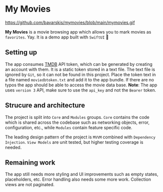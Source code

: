 # My Movies

https://github.com/bavarskis/mymovies/blob/main/mymovies.gif

**My Movies** is a movie browsing app which allows you to mark movies as `favorites`. Yay.
It is a demo app built with `SwiftUI` :rocket: 


## Setting up

The app consumes [TMDB](https://www.themoviedb.org) API token, which can be generated by creating an account with them. It is a static token stored in a text file. The text file is ignored by `Git`, so it can not be found in this project. Place the token text in a file named `moviedbtoken.txt` and add it to the app bundle. If there are no typos the app should be able to access the movie data base. **Note**: The app uses `version 3` API, make sure to use the `api_key` and not the `Bearer` token.

## Strucure and architecture

The project is split into `Core` and `Modules` groups. `Core` contains the code which is shared across the codebase such as networking objects, error, configuration, etc., while `Modules` contain feature specific code. 

The leading design pattern of the project is `MVVM` combined with `Dependency Injection`. `View Models` are unit tested, but higher testing coverage is needed. 

## Remaining work 

The app still needs more styling and UI improvements such as empty states, placeholders, etc. Error handling also needs some more work. Collection views are not paginated.

